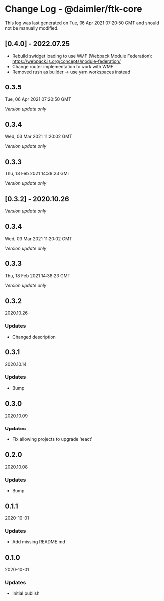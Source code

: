 # Change Log - @daimler/ftk-core

This log was last generated on Tue, 06 Apr 2021 07:20:50 GMT and should not be manually modified.

## [0.4.0] - 2022.07.25

- Rebuild swidget loading to use WMF (Webpack Module Federation): https://webpack.js.org/concepts/module-federation/
- Change router implementation to work with WMF
- Removed rush as builder -> use yarn workspaces instead

## 0.3.5
Tue, 06 Apr 2021 07:20:50 GMT

*Version update only*

## 0.3.4
Wed, 03 Mar 2021 11:20:02 GMT

*Version update only*

## 0.3.3
Thu, 18 Feb 2021 14:38:23 GMT

*Version update only*

## [0.3.2] - 2020.10.26

*Version update only*

## 0.3.4
Wed, 03 Mar 2021 11:20:02 GMT

*Version update only*

## 0.3.3
Thu, 18 Feb 2021 14:38:23 GMT

*Version update only*

## 0.3.2
2020.10.26

### Updates

- Changed description

## 0.3.1
2020.10.14

### Updates

- Bump

## 0.3.0
2020.10.09

### Updates

- Fix allowing projects to upgrade 'react'

## 0.2.0
2020.10.08

### Updates

- Bump

## 0.1.1
2020-10-01

### Updates

- Add missing README.md

## 0.1.0
2020-10-01

### Updates

- Initial publish

